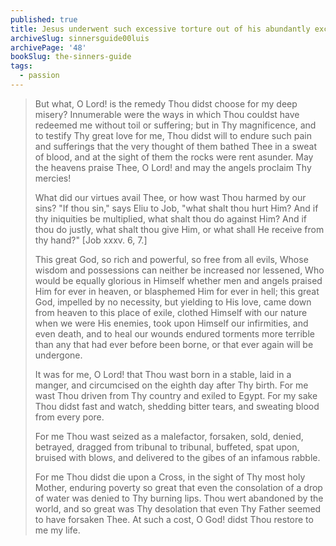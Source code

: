 ```yaml
---
published: true
title: Jesus underwent such excessive torture out of his abundantly excessive Love for us
archiveSlug: sinnersguide00luis
archivePage: '48'
bookSlug: the-sinners-guide
tags:
  - passion
---
```


> But what, O Lord! is the remedy Thou didst choose for my deep misery? Innumerable were the ways in which Thou couldst have redeemed me without toil or suffering; but in Thy magnificence, and to testify Thy great love for me, Thou didst will to endure such pain and sufferings that the very thought of them bathed Thee in a sweat of blood, and at the sight of them the rocks were rent asunder. May the heavens praise Thee, O Lord! and may the angels proclaim Thy mercies!
>
> What did our virtues avail Thee, or how wast Thou harmed by our sins? "If thou sin," says Eliu to Job, "what shalt thou hurt Him? And if thy iniquities be multiplied, what shalt thou do against Him? And if thou do justly, what shalt thou give Him, or what shall He receive from thy hand?" [Job xxxv. 6, 7.]
>
> This great God, so rich and powerful, so free from all evils, Whose wisdom and possessions can neither be increased nor lessened, Who would be equally glorious in Himself whether men and angels praised Him for ever in heaven, or blasphemed Him for ever in hell; this great God, impelled by no necessity, but yielding to His love, came down from heaven to this place of exile, clothed Himself with our nature when we were His enemies, took upon Himself our infirmities, and even death, and to heal our wounds endured torments more terrible than any that had ever before been borne, or that ever again will be undergone.
>
> It was for me, O Lord! that Thou wast born in a stable, laid in a manger, and circumcised on the eighth day after Thy birth. For me wast Thou driven from Thy country and exiled to Egypt. For my sake Thou didst fast and watch, shedding bitter tears, and sweating blood from every pore.
>
> For me Thou wast seized as a malefactor, forsaken, sold, denied, betrayed, dragged from tribunal to tribunal, buffeted, spat upon, bruised with blows, and delivered to the gibes of an infamous rabble.
>
> For me Thou didst die upon a Cross, in the sight of Thy most holy Mother, enduring poverty so great that even the consolation of a drop of water was denied to Thy burning lips. Thou wert abandoned by the world, and so great was Thy desolation that even Thy Father seemed to have forsaken Thee. At such a cost, O God! didst Thou restore to me my life.
